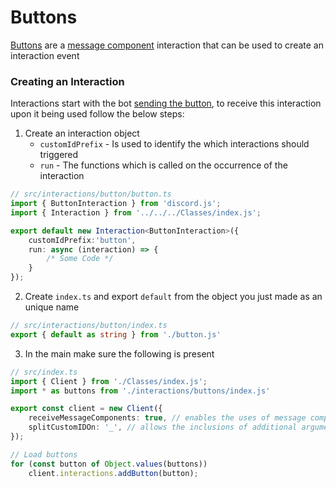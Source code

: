 # Buttons
[Buttons](https://discordjs.guide/interactions/modals.html) are a [message component](https://discordjs.guide/message-components/interactions.html#responding-to-component-interactions) interaction that can be used to create an interaction event

### Creating an Interaction
Interactions start with the bot [sending the button](https://discordjs.guide/message-components/buttons.html), to receive this interaction upon it being used follow the below steps:
1. Create an interaction object
	- `customIdPrefix` - Is used to identify the which interactions should triggered
	- `run` - The functions which is called on the occurrence of the interaction
```ts
// src/interactions/button/button.ts
import { ButtonInteraction } from 'discord.js';
import { Interaction } from '../../../Classes/index.js';

export default new Interaction<ButtonInteraction>({
	customIdPrefix:'button',
	run: async (interaction) => {
		/* Some Code */
	}
});
```
2. Create `index.ts` and export `default` from the object you just made as an unique name
```ts
// src/interactions/button/index.ts
export { default as string } from './button.js'
```
3. In the main make sure the following is present
```ts
// src/index.ts
import { Client } from './Classes/index.js';
import * as buttons from './interactions/buttons/index.js'

export const client = new Client({
	receiveMessageComponents: true, // enables the uses of message components
	splitCustomIDOn: '_', // allows the inclusions of additional arguments in a custom ID `prefix_arg1_arg2` is converted [prefix, arg1, arg2]
});

// Load buttons
for (const button of Object.values(buttons)) 
	client.interactions.addButton(button);
```

